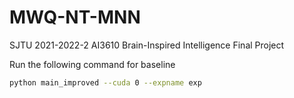 # MWQ-NT-MNN
SJTU 2021-2022-2 AI3610 Brain-Inspired Intelligence Final Project

Run the following command for  baseline

```bash
python main_improved --cuda 0 --expname exp
```
